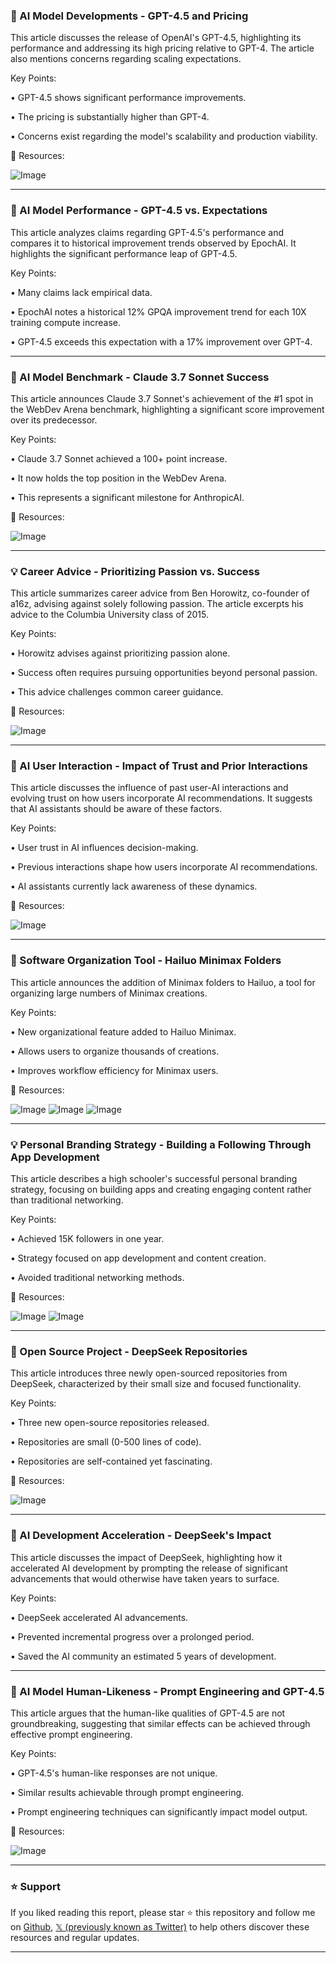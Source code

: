 ### 🤖 AI Model Developments - GPT-4.5 and Pricing

This article discusses the release of OpenAI's GPT-4.5, highlighting its performance and addressing its high pricing relative to GPT-4.  The article also mentions concerns regarding scaling expectations.

Key Points:

• GPT-4.5 shows significant performance improvements.

• The pricing is substantially higher than GPT-4.

•  Concerns exist regarding the model's scalability and production viability.


🔗 Resources:

![Image](https://pbs.twimg.com/media/Gk1q8P4aIAAMkXW?format=jpg&name=small)


---
### 🤖 AI Model Performance - GPT-4.5 vs. Expectations

This article analyzes claims regarding GPT-4.5's performance and compares it to historical improvement trends observed by EpochAI.  It highlights the significant performance leap of GPT-4.5.

Key Points:

• Many claims lack empirical data.

• EpochAI notes a historical 12% GPQA improvement trend for each 10X training compute increase.

• GPT-4.5 exceeds this expectation with a 17% improvement over GPT-4.


---
### 🚀 AI Model Benchmark - Claude 3.7 Sonnet Success

This article announces Claude 3.7 Sonnet's achievement of the #1 spot in the WebDev Arena benchmark, highlighting a significant score improvement over its predecessor.

Key Points:

• Claude 3.7 Sonnet achieved a 100+ point increase.

• It now holds the top position in the WebDev Arena.

• This represents a significant milestone for AnthropicAI.


🔗 Resources:

![Image](https://pbs.twimg.com/media/GkvS1UNXMAA8wmS?format=jpg&name=small)


---
### 💡 Career Advice - Prioritizing Passion vs. Success

This article summarizes career advice from Ben Horowitz, co-founder of a16z, advising against solely following passion.  The article excerpts his advice to the Columbia University class of 2015.


Key Points:

•  Horowitz advises against prioritizing passion alone.

• Success often requires pursuing opportunities beyond personal passion.

• This advice challenges common career guidance.


🔗 Resources:

![Image](https://pbs.twimg.com/ext_tw_video_thumb/1895435343379226624/pu/img/RVKUmtrHNih--pHD.jpg)


---
### 🤖 AI User Interaction - Impact of Trust and Prior Interactions

This article discusses the influence of past user-AI interactions and evolving trust on how users incorporate AI recommendations. It suggests that AI assistants should be aware of these factors.

Key Points:

• User trust in AI influences decision-making.

• Previous interactions shape how users incorporate AI recommendations.

• AI assistants currently lack awareness of these dynamics.



🔗 Resources:

![Image](https://pbs.twimg.com/media/GkzzFZmXoAAnPux?format=jpg&name=900x900)


---
### 🚀  Software Organization Tool - Hailuo Minimax Folders

This article announces the addition of Minimax folders to Hailuo, a tool for organizing large numbers of Minimax creations.

Key Points:

• New organizational feature added to Hailuo Minimax.

• Allows users to organize thousands of creations.

• Improves workflow efficiency for Minimax users.


🔗 Resources:

![Image](https://pbs.twimg.com/ext_tw_video_thumb/1895239320073539584/pu/img/O9eHvx9XZfgupw_y.jpg)
![Image](https://pbs.twimg.com/ext_tw_video_thumb/1895239320040034305/pu/img/Q7MG_VsMkW-W5XIl.jpg)
![Image](https://pbs.twimg.com/media/Gk0-JvEXEAAfWil?format=png&name=360x360)


---
### 💡 Personal Branding Strategy - Building a Following Through App Development

This article describes a high schooler's successful personal branding strategy, focusing on building apps and creating engaging content rather than traditional networking.

Key Points:

•  Achieved 15K followers in one year.

• Strategy focused on app development and content creation.

• Avoided traditional networking methods.


🔗 Resources:

![Image](https://pbs.twimg.com/media/Gk4CBHBa4AAgN7f?format=jpg&name=small)
![Image](https://pbs.twimg.com/media/Gk4CS1KXQAACqFA?format=jpg&name=900x900)


---
### 🤖 Open Source Project - DeepSeek Repositories

This article introduces three newly open-sourced repositories from DeepSeek, characterized by their small size and focused functionality.

Key Points:

• Three new open-source repositories released.

•  Repositories are small (0-500 lines of code).

• Repositories are self-contained yet fascinating.


🔗 Resources:

![Image](https://pbs.twimg.com/media/GkzfUycWwAAOS-o?format=jpg&name=small)


---
### 🤖 AI Development Acceleration - DeepSeek's Impact

This article discusses the impact of DeepSeek, highlighting how it accelerated AI development by prompting the release of significant advancements that would otherwise have taken years to surface.

Key Points:

• DeepSeek accelerated AI advancements.

• Prevented incremental progress over a prolonged period.

• Saved the AI community an estimated 5 years of development.


---
### 🤖 AI Model Human-Likeness - Prompt Engineering and GPT-4.5

This article argues that the human-like qualities of GPT-4.5 are not groundbreaking, suggesting that similar effects can be achieved through effective prompt engineering.

Key Points:

• GPT-4.5's human-like responses are not unique.

•  Similar results achievable through prompt engineering.

• Prompt engineering techniques can significantly impact model output.


🔗 Resources:

![Image](https://pbs.twimg.com/media/Gk3zpE-bgAAT5Nc?format=png&name=small)


---

### ⭐️ Support

If you liked reading this report, please star ⭐️ this repository and follow me on [Github](https://github.com/Drix10), [𝕏 (previously known as Twitter)](https://x.com/DRIX_10_) to help others discover these resources and regular updates.

---